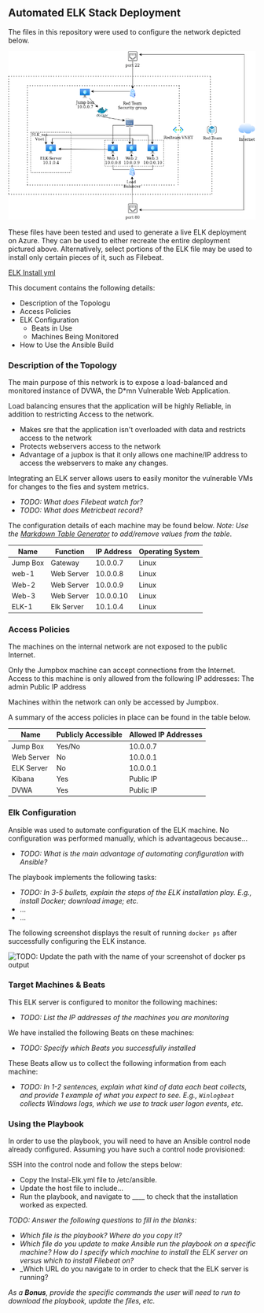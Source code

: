 ## Automated ELK Stack Deployment

The files in this repository were used to configure the network depicted below.

![github-small](https://github.com/Wickedheadwound/project1/blob/main/Diagram/Project-1.png)

These files have been tested and used to generate a live ELK deployment on Azure. They can be used to either recreate the entire deployment pictured above. Alternatively, select portions of the ELK file may be used to install only certain pieces of it, such as Filebeat.

[ELK Install yml](https://github.com/Wickedheadwound/project1/tree/main/Ansible)

This document contains the following details:
- Description of the Topologu
- Access Policies
- ELK Configuration
  - Beats in Use
  - Machines Being Monitored
- How to Use the Ansible Build


### Description of the Topology

The main purpose of this network is to expose a load-balanced and monitored instance of DVWA, the D*mn Vulnerable Web Application.

Load balancing ensures that the application will be highly Reliable, in addition to restricting Access to the network.
- Makes sre that the application isn't overloaded with data and restricts access to the network
- Protects webservers access to the network
- Advantage of a jupbox is that it only allows one machine/IP address to access the webservers to make any changes.

Integrating an ELK server allows users to easily monitor the vulnerable VMs for changes to the fies and system metrics.
- _TODO: What does Filebeat watch for?_
- _TODO: What does Metricbeat record?_

The configuration details of each machine may be found below.
_Note: Use the [Markdown Table Generator](http://www.tablesgenerator.com/markdown_tables) to add/remove values from the table_.

| Name     | Function | IP Address | Operating System |
|----------|----------|------------|------------------|
| Jump Box | Gateway  | 10.0.0.7   | Linux            |
| web-1    |Web Server| 10.0.0.8   | Linux            |
| Web-2    |Web Server| 10.0.0.9   | Linux            |
| Web-3    |Web Server| 10.0.0.10  | Linux            |
| ELK-1    |Elk Server| 10.1.0.4   | Linux            |

### Access Policies

The machines on the internal network are not exposed to the public Internet. 

Only the Jumpbox machine can accept connections from the Internet. Access to this machine is only allowed from the following IP addresses:
The admin Public IP address

Machines within the network can only be accessed by Jumpbox.


A summary of the access policies in place can be found in the table below.

| Name     | Publicly Accessible | Allowed IP Addresses |
|----------|---------------------|----------------------|
| Jump Box  | Yes/No             | 10.0.0.7             |
| Web Server| No                 | 10.0.0.1             |
| ELK Server| No                 | 10.0.0.1             |
| Kibana    | Yes                | Public IP            |
| DVWA      | Yes                | Public IP            |

### Elk Configuration

Ansible was used to automate configuration of the ELK machine. No configuration was performed manually, which is advantageous because...
- _TODO: What is the main advantage of automating configuration with Ansible?_

The playbook implements the following tasks:
- _TODO: In 3-5 bullets, explain the steps of the ELK installation play. E.g., install Docker; download image; etc._
- ...
- ...

The following screenshot displays the result of running `docker ps` after successfully configuring the ELK instance.

![TODO: Update the path with the name of your screenshot of docker ps output](Images/docker_ps_output.png)

### Target Machines & Beats
This ELK server is configured to monitor the following machines:
- _TODO: List the IP addresses of the machines you are monitoring_

We have installed the following Beats on these machines:
- _TODO: Specify which Beats you successfully installed_

These Beats allow us to collect the following information from each machine:
- _TODO: In 1-2 sentences, explain what kind of data each beat collects, and provide 1 example of what you expect to see. E.g., `Winlogbeat` collects Windows logs, which we use to track user logon events, etc._

### Using the Playbook
In order to use the playbook, you will need to have an Ansible control node already configured. Assuming you have such a control node provisioned: 

SSH into the control node and follow the steps below:
- Copy the Instal-Elk.yml file to /etc/ansible.
- Update the host file to include...
- Run the playbook, and navigate to ____ to check that the installation worked as expected.

_TODO: Answer the following questions to fill in the blanks:_
- _Which file is the playbook? Where do you copy it?_
- _Which file do you update to make Ansible run the playbook on a specific machine? How do I specify which machine to install the ELK server on versus which to install Filebeat on?_
- _Which URL do you navigate to in order to check that the ELK server is running?

_As a **Bonus**, provide the specific commands the user will need to run to download the playbook, update the files, etc._
